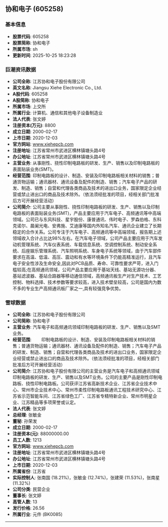 ## 协和电子 (605258)

### 基本信息

- **股票代码**: 605258
- **股票简称**: 协和电子
- **所属市场**: sh
- **更新时间**: 2025-10-25 18:23:28

### 巨潮资讯数据

- **公司全称**: 江苏协和电子股份有限公司
- **英文名称**: Jiangsu Xiehe Electronic Co., Ltd.
- **A股代码**: 605258
- **A股简称**: 协和电子
- **所属市场**: 上交所
- **所属行业**: 计算机、通信和其他电子设备制造业
- **法人代表**: 张文婷
- **注册资本(万元)**: 8800
- **成立日期**: 2000-02-17
- **上市日期**: 2020-12-03
- **官方网站**: www.xiehepcb.com
- **注册地址**: 江苏省常州市武进区横林镇塘头路4号
- **办公地址**: 江苏省常州市武进区横林镇塘头路4号
- **主营业务**: 从事刚性、挠性印制电路板的研发、生产、销售以及印制电路板的表面贴装业务(SMT)。
- **经营范围**: 印制电路板的设计、制造、安装及印制电路板相关材料的销售；普通货物运输；通讯器材、通讯设备及配件的制造、销售；汽车电子产品的研发、制造、销售；自营和代理各类商品及技术的进出口业务，国家限定企业经营或禁止进出口的商品及技术除外。（依法须经批准的项目，经相关部门批准后方可开展经营活动）
- **公司简介**: 公司主要从事刚性、挠性印制电路板的研发、生产、销售以及印制电路板的表面贴装业务(SMT)，产品主要应用于汽车电子、高频通讯等中高端领域。公司已与东风科技、星宇股份、康普通讯、伟时电子、罗森伯格、东科克诺尔、晨阑光电、安弗施、艾迪康等国内外知名汽车、通讯企业建立了长期稳定的合作关系。公司专注于汽车电子、高频通讯等中高端领域，报告期上述领域收入合计占比达98%左右。在汽车电子领域，公司产品主要应用于汽车发动机管理系统、汽车仪表系统、车载信息系统、空调控制系统、制动安全系统、后座娱乐管理系统、汽车照明系统、车身电子系统等领域，由于汽车部件要求在高温、低温、高压、震动和有水等环境条件下仍能高精准运行，且汽车电子安全性涉及生命安全,因此对PCB品质、寿命、可靠性要求严苛，进入门槛较高;在高频通讯领域，公司产品主要应用于基站天线、基站无源功分器、基站滤波器、基站合路器等移动通信领域，高频通讯板生产对生产技术、工艺控制、物料选择、技术参数等要求较高，进入技术壁垒较高，公司是国内为数不多的专业生产高频通讯板厂家之一,具有较强竞争优势。

### 雪球数据

- **公司全称**: 江苏协和电子股份有限公司
- **公司简称**: 协和电子
- **主营业务**: 汽车电子和高频通讯领域印制电路板的研发、生产、销售以及SMT业务。
- **经营范围**: 　　印制电路板的设计、制造、安装及印制电路板相关材料的销售；普通货物运输；通讯器材、通讯设备及配件的制造、销售；汽车电子产品的研发、制造、销售；自营和代理各类商品及技术的进出口业务，国家限定企业经营或禁止进出口的商品及技术除外。（依法须经批准的项目，经相关部门批准后方可开展经营活动）
- **公司简介**: 江苏协和电子股份有限公司的主营业务是汽车电子和高频通讯领域印制电路板的研发、生产、销售以及SMT业务。公司的主要产品是刚性印制电路板、挠性印制电路板。公司获评江苏省高新技术企业、江苏省企业技术中心、常州市企业技术中心、常州市柔性印制电路板通讯工程技术研究中心、江苏省示范智能车间、江苏省绿色工厂、江苏省专精特新企业、常州市明星企业、江苏精品等多项荣誉或认定。
- **法人代表**: 张文婷
- **总经理**: 张敏金
- **董秘**: 孙荣发
- **成立日期**: 2000-02-17
- **注册资本(元)**: 88000000.00
- **员工人数**: 1213
- **官方网站**: www.xiehepcb.com
- **注册地址**: 江苏省常州市武进区横林镇塘头路4号
- **办公地址**: 江苏省常州市武进区横林镇塘头路4号
- **上市日期**: 2020-12-03
- **所属省份**: 江苏省
- **实际控制人**: 张南国 (18.21%)，张敏金 (12.74%)，张建荣 (11.53%)，张南星 (11.32%)
- **公司分类**: 民营企业
- **董事长**: 张文婷
- **高管人数**: 13
- **发行价格**: 26.56
- **所属行业**: 元件 (BK0085)

---